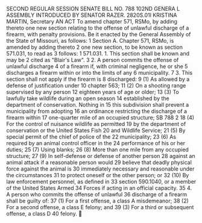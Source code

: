 SECOND REGULAR SESSION
SENATE BILL NO. 788
102ND GENERA L ASSEMBLY
INTRODUCED BY SENATOR RAZER.
2820S.01I KRISTINA MARTIN, Secretary
AN ACT
To amend chapter 571, RSMo, by adding thereto one new section relating to the offense of
unlawful discharge of a firearm, with penalty provisions.
Be it enacted by the General Assembly of the State of Missouri, as follows:
1 Section A. Chapter 571, RSMo, is amended by adding thereto
2 one new section, to be known as section 571.031, to read as
3 follows:
1 571.031. 1. This section shall be known and may be
2 cited as "Blair's Law".
3 2. A person commits the offense of unlawful discharge
4 of a firearm if, with criminal negligence, he or she
5 discharges a firearm within or into the limits of any
6 municipality.
7 3. This section shall not apply if the firearm is
8 discharged:
9 (1) As allowed by a defense of justification under
10 chapter 563;
11 (2) On a shooting range supervised by any person
12 eighteen years of age or older;
13 (3) To lawfully take wildlife during an open season
14 established by the department of conservation. Nothing in
15 this subdivision shall prevent a municipality from adopting
16 an ordinance restricting the discharge of a firearm within
17 one-quarter mile of an occupied structure;
SB 788 2
18 (4) For the control of nuisance wildlife as permitted
19 by the department of conservation or the United States Fish
20 and Wildlife Service;
21 (5) By special permit of the chief of police of the
22 municipality;
23 (6) As required by an animal control officer in the
24 performance of his or her duties;
25 (7) Using blanks;
26 (8) More than one mile from any occupied structure;
27 (9) In self-defense or defense of another person
28 against an animal attack if a reasonable person would
29 believe that deadly physical force against the animal is
30 immediately necessary and reasonable under the circumstances
31 to protect oneself or the other person; or
32 (10) By law enforcement personnel, as defined in
33 section 590.1040, or a member of the United States Armed
34 Forces if acting in an official capacity.
35 4. A person who commits the offense of unlawful
36 discharge of a firearm shall be guilty of:
37 (1) For a first offense, a class A misdemeanor;
38 (2) For a second offense, a class E felony; and
39 (3) For a third or subsequent offense, a class D
40 felony.
